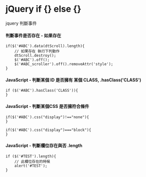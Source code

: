 jQuery if {} else {}
===
jquery 判斷事件


#### 判斷事件是否存在 - 如果存在
~~~
if($('#ABC').data(dtScroll).length){
	// 如果存在 執行下列動作
	dtScroll.destroy();
	$('#ABC').off();
	$('#ABC_scroller').off().removeAttr('style');
}
~~~

#### JavaScript - 判斷某個 ID 是否擁有 某個 CLASS, .hasClass('CLASS')
~~~
if ($('#ABC').hasClass('CLASS')){
}
~~~

#### JavaScript - 判斷某個CSS 是否擁符合條件
~~~
if($('#ABC').css("display")!=="none"){
}

if($('#ABC').css("display")==="block"){
}
~~~

#### JavaScript - 判斷欄位存在與否 .length
~~~
if ($('#TEST').length){
	// 此欄位存在的時候
	alert('#TEST');
}
~~~
